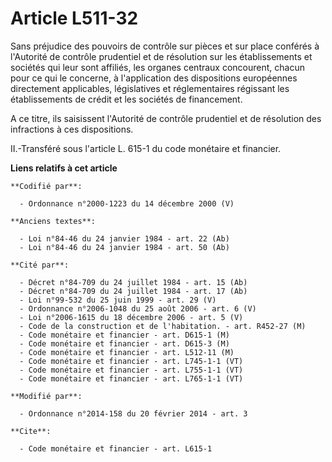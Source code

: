 # Article L511-32

Sans préjudice des pouvoirs de contrôle sur pièces et sur place conférés à l'Autorité de contrôle prudentiel et de résolution
sur les établissements et sociétés qui leur sont affiliés, les organes centraux concourent, chacun pour ce qui le concerne,
à l'application des dispositions européennes directement applicables, législatives et réglementaires régissant les
établissements de crédit et les sociétés de financement. 

A ce titre, ils saisissent l'Autorité de contrôle prudentiel et de résolution des infractions à ces dispositions. 

II.-Transféré sous l'article L. 615-1 du code monétaire et financier.

**Liens relatifs à cet article**

	**Codifié par**:

	  - Ordonnance n°2000-1223 du 14 décembre 2000 (V)

	**Anciens textes**:

	  - Loi n°84-46 du 24 janvier 1984 - art. 22 (Ab)
	  - Loi n°84-46 du 24 janvier 1984 - art. 50 (Ab)

	**Cité par**:

	  - Décret n°84-709 du 24 juillet 1984 - art. 15 (Ab)
	  - Décret n°84-709 du 24 juillet 1984 - art. 17 (Ab)
	  - Loi n°99-532 du 25 juin 1999 - art. 29 (V)
	  - Ordonnance n°2006-1048 du 25 août 2006 - art. 6 (V)
	  - Loi n°2006-1615 du 18 décembre 2006 - art. 5 (V)
	  - Code de la construction et de l'habitation. - art. R452-27 (M)
	  - Code monétaire et financier - art. D615-1 (M)
	  - Code monétaire et financier - art. D615-3 (M)
	  - Code monétaire et financier - art. L512-11 (M)
	  - Code monétaire et financier - art. L745-1-1 (VT)
	  - Code monétaire et financier - art. L755-1-1 (VT)
	  - Code monétaire et financier - art. L765-1-1 (VT)

	**Modifié par**:

	  - Ordonnance n°2014-158 du 20 février 2014 - art. 3

	**Cite**:

	  - Code monétaire et financier - art. L615-1
